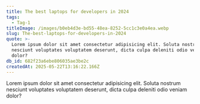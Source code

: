 ```yaml
---
title: The best laptops for developers in 2024
tags:
  - Tag-1
titleImage: /images/b0eb4d3e-bd55-48ea-8252-5cc1c3e0a4ea.webp
slug: The-best-laptops-for-developers-in-2024
quote: >-
  Lorem ipsum dolor sit amet consectetur adipisicing elit. Soluta nostrum
  nesciunt voluptates voluptatem deserunt, dicta culpa deleniti odio veniam
  dolor?
db_id: 682f23a6ebe806035ae3be2c
createdAt: 2025-05-22T13:16:22.166Z
---
```


Lorem ipsum dolor sit amet consectetur adipisicing elit. Soluta nostrum nesciunt voluptates voluptatem deserunt, dicta culpa deleniti odio veniam dolor?
